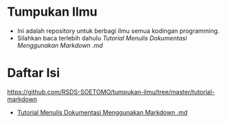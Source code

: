 Tumpukan Ilmu
======
- Ini adalah repository untuk berbagi ilmu semua kodingan programming.
- Silahkan baca terlebih dahulu *Tutorial Menulis Dokumentasi Menggunakan Markdown .md*



Daftar Isi
======
https://github.com/RSDS-SOETOMO/tumpukan-ilmu/tree/master/tutorial-markdown
- [Tutorial Menulis Dokumentasi Menggunakan Markdown .md](../tutorial-markdown/README.md)